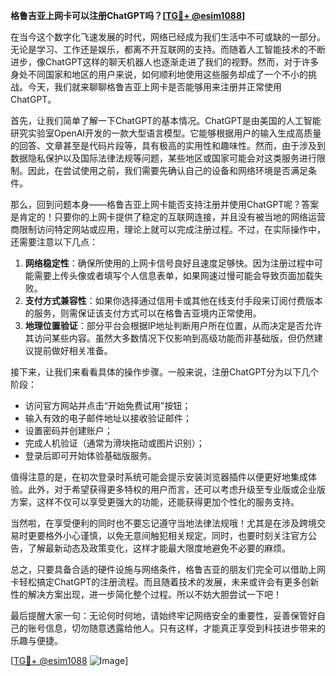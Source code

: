 **格鲁吉亚上网卡可以注册ChatGPT吗？[[TG💪+ @esim1088](https://t.me/s/esim1088)]**

在当今这个数字化飞速发展的时代，网络已经成为我们生活中不可或缺的一部分。无论是学习、工作还是娱乐，都离不开互联网的支持。而随着人工智能技术的不断进步，像ChatGPT这样的聊天机器人也逐渐走进了我们的视野。然而，对于许多身处不同国家和地区的用户来说，如何顺利地使用这些服务却成了一个不小的挑战。今天，我们就来聊聊格鲁吉亚上网卡是否能够用来注册并正常使用ChatGPT。

首先，让我们简单了解一下ChatGPT的基本情况。ChatGPT是由美国的人工智能研究实验室OpenAI开发的一款大型语言模型。它能够根据用户的输入生成高质量的回答、文章甚至是代码片段等，具有极高的实用性和趣味性。然而，由于涉及到数据隐私保护以及国际法律法规等问题，某些地区或国家可能会对这类服务进行限制。因此，在尝试使用之前，我们需要先确认自己的设备和网络环境是否满足条件。

那么，回到问题本身——格鲁吉亚上网卡能否支持注册并使用ChatGPT呢？答案是肯定的！只要你的上网卡提供了稳定的互联网连接，并且没有被当地的网络运营商限制访问特定网站或应用，理论上就可以完成注册过程。不过，在实际操作中，还需要注意以下几点：

1. **网络稳定性**：确保所使用的上网卡信号良好且速度足够快。因为注册过程中可能需要上传头像或者填写个人信息表单，如果网速过慢可能会导致页面加载失败。
2. **支付方式兼容性**：如果你选择通过信用卡或其他在线支付手段来订阅付费版本的服务，则需保证该支付方式可以在格鲁吉亚境内正常使用。
3. **地理位置验证**：部分平台会根据IP地址判断用户所在位置，从而决定是否允许其访问某些内容。虽然大多数情况下仅影响到高级功能而非基础版，但仍然建议提前做好相关准备。

接下来，让我们来看看具体的操作步骤。一般来说，注册ChatGPT分为以下几个阶段：
- 访问官方网站并点击“开始免费试用”按钮；
- 输入有效的电子邮件地址以接收验证邮件；
- 设置密码并创建账户；
- 完成人机验证（通常为滑块拖动或图片识别）；
- 登录后即可开始体验基础版服务。

值得注意的是，在初次登录时系统可能会提示安装浏览器插件以便更好地集成体验。此外，对于希望获得更多特权的用户而言，还可以考虑升级至专业版或企业版方案，这样不仅可以享受更强大的功能，还能获得更加个性化的服务支持。

当然啦，在享受便利的同时也不要忘记遵守当地法律法规哦！尤其是在涉及跨境交易时更要格外小心谨慎，以免无意间触犯相关规定。同时，也要时刻关注官方公告，了解最新动态及政策变化，这样才能最大限度地避免不必要的麻烦。

总之，只要具备合适的硬件设施与网络条件，格鲁吉亚的朋友们完全可以借助上网卡轻松搞定ChatGPT的注册流程。而且随着技术的发展，未来或许会有更多创新性的解决方案出现，进一步简化整个过程。所以不妨大胆尝试一下吧！

最后提醒大家一句：无论何时何地，请始终牢记网络安全的重要性，妥善保管好自己的账号信息，切勿随意透露给他人。只有这样，才能真正享受到科技进步带来的乐趣与便捷。

[[TG💪+ @esim1088](https://t.me/s/esim1088) ![Image](https://i.postimg.cc/4NQfJmqS/Snipaste-2025-05-13-00-14-12.png)]